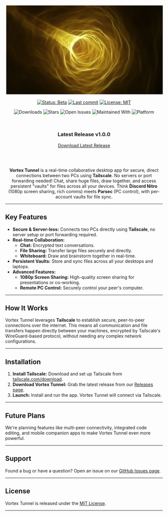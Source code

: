 <div align="center">

<br>

<img src="/Github/VortexTunnelLogo.png" alt="Vortex Tunnel Logo" width="600">

<br>

[![Status: Beta](https://img.shields.io/badge/Status-Beta-blue)](https://github.com/Starbug10/Vortex-Tunnel-V2/releases)
[![Last commit](https://img.shields.io/github/last-commit/Starbug10/Vortex-Tunnel-V2)](https://github.com/Starbug10/Vortex-Tunnel-V2/commits)
[![License: MIT](https://img.shields.io/badge/License-MIT%20-green)](https://github.com/Starbug10/Vortex-Tunnel-V2/blob/main/LICENSE)

![Downloads](https://img.shields.io/github/downloads/Starbug10/Vortex-Tunnel-V2/total)
![Stars](https://img.shields.io/github/stars/Starbug10/Vortex-Tunnel-V2?style=flat)
![Open Issues](https://img.shields.io/github/issues/Starbug10/Vortex-Tunnel-V2)
![Maintained With](https://img.shields.io/badge/Powered%20by-Tailscale-purple)
![Platform](https://img.shields.io/badge/Platform-Windows-0078D4?logo=windows)


<br>

### Latest Release v1.0.0 

<a href="https://github.com/Starbug10/Vortex-Tunnel-V2/releases/latest">
  Download Latest Release
</a>

<br><br>

**Vortex Tunnel** is a real-time collaborative desktop app for secure, direct connections between two PCs using **Tailscale**. No servers or port forwarding needed! Chat, share huge files, draw together, and access persistent "vaults" for files across all your devices. Think **Discord Nitro** (1080p screen sharing, rich comms) meets **Parsec** (PC control), with per-account vaults for file sync.

</div>

---

## Key Features

* **Secure & Server-less:** Connects two PCs directly using **Tailscale**, no server setup or port forwarding required.
* **Real-time Collaboration:**
    * **Chat:** Encrypted text conversations.
    * **File Sharing:** Transfer large files securely and directly.
    * **Whiteboard:** Draw and brainstorm together in real-time.
* **Persistent Vaults:** Store and sync files across all your desktops and laptops.
* **Advanced Features:**
    * **1080p Screen Sharing:** High-quality screen sharing for presentations or co-working.
    * **Remote PC Control:** Securely control your peer's computer.

---

## How It Works

Vortex Tunnel leverages **Tailscale** to establish secure, peer-to-peer connections over the internet. This means all communication and file transfers happen directly between your machines, encrypted by Tailscale's WireGuard-based protocol, without needing any complex network configurations.

---

## Installation

1.  **Install Tailscale:** Download and set up Tailscale from [tailscale.com/download](https://tailscale.com/download/).
2.  **Download Vortex Tunnel:** Grab the latest release from our [Releases page](https://github.com/Starbug10/Vortex-Tunnel-V2/releases).
3.  **Launch:** Install and run the app. Vortex Tunnel will connect via Tailscale.

---

## Future Plans

We're planning features like multi-peer connectivity, integrated code editing, and mobile companion apps to make Vortex Tunnel even more powerful.

---

## Support

Found a bug or have a question? Open an issue on our [GitHub Issues page](https://github.com/Starbug10/Vortex-Tunnel-V2/issues).

---

## License

Vortex Tunnel is released under the [MIT License](https://github.com/Starbug10/Vortex-Tunnel-V2/blob/main/LICENSE).

---
